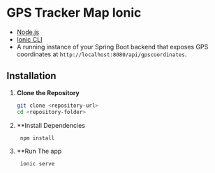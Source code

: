 # GPS Tracker Map Ionic

- [Node.js](https://nodejs.org/)
- [Ionic CLI](https://ionicframework.com/getting-started)
- A running instance of your Spring Boot backend that exposes GPS coordinates at `http://localhost:8080/api/gpscoordinates`.

## Installation

1. **Clone the Repository**

   ```bash
   git clone <repository-url>
   cd <repository-folder>
   
2. **Install Dependencies
   ```bash
    npm install
3. **Run The app
   ```bash
    ionic serve
